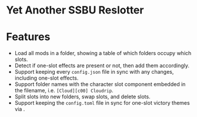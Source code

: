 # Yet Another SSBU Reslotter

# Features

- Load all mods in a folder, showing a table of which folders occupy which slots.
- Detect if one-slot effects are present or not, then add them accordingly.
- Support keeping every `config.json` file in sync with any changes, including one-slot effects.
- Support folder names with the character slot component embedded in the filename, i.e. `[Cloud][c00] Cloudrip`.
- Split slots into new folders, swap slots, and delete slots.
- Support keeping the `config.toml` file in sync for one-slot victory themes via []().
